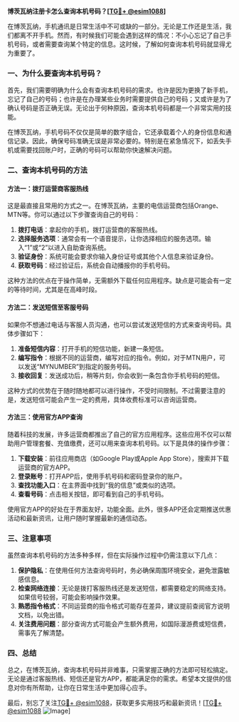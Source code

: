 **博茨瓦纳注册卡怎么查询本机号码？[[TG💪+ @esim1088](https://t.me/s/esim1088)]**

在博茨瓦纳，手机通讯是日常生活中不可或缺的一部分。无论是工作还是生活，我们都离不开手机。然而，有时候我们可能会遇到这样的情况：不小心忘记了自己手机号码，或者需要查询某个特定的信息。这时候，了解如何查询本机号码就显得尤为重要了。

### 一、为什么要查询本机号码？

首先，我们需要明确为什么会有查询本机号码的需求。也许是因为更换了新手机，忘记了自己的号码；也许是在办理某些业务时需要提供自己的号码；又或许是为了确认号码是否正确无误。无论出于何种原因，查询本机号码都是一个非常实用的技能。

在博茨瓦纳，手机号码不仅仅是简单的数字组合，它还承载着个人的身份信息和通信记录。因此，确保号码准确无误是非常必要的。特别是在紧急情况下，如丢失手机或需要找回账户时，正确的号码可以帮助你快速解决问题。

### 二、查询本机号码的方法

#### 方法一：拨打运营商客服热线

这是最直接且常用的方式之一。在博茨瓦纳，主要的电信运营商包括Orange、MTN等。你可以通过以下步骤查询自己的号码：

1. **拨打电话**：拿起你的手机，拨打运营商的客服热线。
2. **选择服务选项**：通常会有一个语音提示，让你选择相应的服务选项。输入“1”或“2”以进入自助查询系统。
3. **验证身份**：系统可能会要求你输入身份证号或其他个人信息来验证身份。
4. **获取号码**：经过验证后，系统会自动播报你的手机号码。

这种方法的优点在于操作简单，无需额外下载任何应用程序。缺点是可能会有一定的等待时间，尤其是在高峰时段。

#### 方法二：发送短信至客服号码

如果你不想通过电话与客服人员沟通，也可以尝试发送短信的方式来查询号码。具体步骤如下：

1. **准备短信内容**：打开手机的短信功能，新建一条短信。
2. **编写指令**：根据不同的运营商，编写对应的指令。例如，对于MTN用户，可以发送“MYNUMBER”到指定的服务号码。
3. **接收回复**：发送成功后，稍等片刻，你会收到一条包含你手机号码的短信。

这种方式的优势在于随时随地都可以进行操作，不受时间限制。不过需要注意的是，发送短信可能会产生一定的费用，具体收费标准可以咨询运营商。

#### 方法三：使用官方APP查询

随着科技的发展，许多运营商都推出了自己的官方应用程序。这些应用不仅可以帮助用户管理套餐、充值缴费，还可以用来查询本机号码。以下是具体的操作步骤：

1. **下载安装**：前往应用商店（如Google Play或Apple App Store），搜索并下载运营商的官方APP。
2. **登录账号**：打开APP后，使用手机号码和密码登录你的账户。
3. **查找功能入口**：在主界面中找到“我的信息”或类似的选项。
4. **查看号码**：点击相关按钮，即可看到自己的手机号码。

使用官方APP的好处在于界面友好，功能全面。此外，很多APP还会定期推送优惠活动和最新资讯，让用户随时掌握最新的通信动态。

### 三、注意事项

虽然查询本机号码的方法多种多样，但在实际操作过程中仍需注意以下几点：

1. **保护隐私**：在使用任何方法查询号码时，务必确保周围环境安全，避免泄露敏感信息。
2. **检查网络连接**：无论是拨打客服热线还是发送短信，都需要稳定的网络支持。如果信号较弱，可能会影响操作效果。
3. **熟悉指令格式**：不同运营商的指令格式可能存在差异，建议提前查阅官方说明文档，以免出错。
4. **关注费用问题**：部分查询方式可能会产生额外费用，如国际漫游费或短信费，需事先了解清楚。

### 四、总结

总之，在博茨瓦纳，查询本机号码并非难事，只需掌握正确的方法即可轻松搞定。无论是通过客服热线、短信还是官方APP，都能满足你的需求。希望本文提供的信息对你有所帮助，让你在日常生活中更加得心应手。

最后，别忘了关注[TG💪+ @esim1088](https://t.me/s/esim1088)，获取更多实用技巧和最新资讯！[[TG💪+ @esim1088](https://t.me/s/esim1088) ![Image](https://i.postimg.cc/4NQfJmqS/Snipaste-2025-05-13-00-14-12.png)]